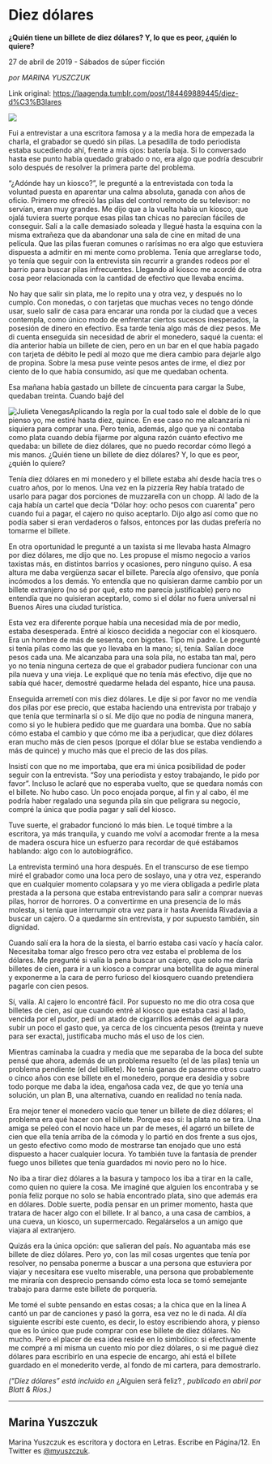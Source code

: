 # Diez dólares

**¿Quién tiene un billete de diez dólares? Y, lo que es peor, ¿quién lo quiere?**

27 de abril de 2019 - Sábados de súper ficción

_por MARINA YUSZCZUK_

Link original: https://laagenda.tumblr.com/post/184469889445/diez-d%C3%B3lares

![](https://64.media.tumblr.com/0c556fa33c9dcc14f573ceabd8d3e247/6536eb7ecb775af2-1c/s400x600/7047c22379200bf481c69ff4ceb25316427af9fe.jpg)

Fui a entrevistar a una escritora famosa y a la media hora de empezada la charla, el grabador se quedó sin pilas. La pesadilla de todo periodista estaba sucediendo ahí, frente a mis ojos: batería baja. Si lo conversado hasta ese punto había quedado grabado o no, era algo que podría descubrir solo después de resolver la primera parte del problema.

“¿Adónde hay un kiosco?”, le pregunté a la entrevistada con toda la voluntad puesta en aparentar una calma absoluta, ganada con años de oficio. Primero me ofreció las pilas del control remoto de su televisor: no servían, eran muy grandes. Me dijo que a la vuelta había un kiosco, que ojalá tuviera suerte porque esas pilas tan chicas no parecían fáciles de conseguir. Salí a la calle demasiado soleada y llegué hasta la esquina con la misma extrañeza que da abandonar una sala de cine en mitad de una película. Que las pilas fueran comunes o rarísimas no era algo que estuviera dispuesta a admitir en mi mente como problema. Tenía que arreglarse todo, yo tenía que seguir con la entrevista sin recurrir a grandes rodeos por el barrio para buscar pilas infrecuentes. Llegando al kiosco me acordé de otra cosa peor relacionada con la cantidad de efectivo que llevaba encima.

No hay que salir sin plata, me lo repito una y otra vez, y después no lo cumplo. Con monedas, o con tarjetas que muchas veces no tengo dónde usar, suelo salir de casa para encarar una ronda por la ciudad que a veces contempla, como único modo de enfrentar ciertos sucesos inesperados, la posesión de dinero en efectivo. Esa tarde tenía algo más de diez pesos. Me di cuenta enseguida sin necesidad de abrir el monedero, saqué la cuenta: el día anterior había un billete de cien, pero en un bar en el que había pagado con tarjeta de débito le pedí al mozo que me diera cambio para dejarle algo de propina. Sobre la mesa puse veinte pesos antes de irme, el diez por ciento de lo que había consumido, así que me quedaban ochenta.

Esa mañana había gastado un billete de cincuenta para cargar la Sube, quedaban treinta. Cuando bajé del 

![Julieta Venegas](https://64.media.tumblr.com/05f8fa70662d345c99a7a1c51c9846f9/6536eb7ecb775af2-69/s250x400/e7564ead3bf149b2a6cc42cb3aad3f0ab53b5d43.jpg)Aplicando la regla por la cual todo sale el doble de lo que pienso yo, me estiré hasta diez, quince. En ese caso no me alcanzaría ni siquiera para comprar una. Pero tenía, además, algo que ya ni contaba como plata cuando debía fijarme por alguna razón cuánto efectivo me quedaba: un billete de diez dólares, que no puedo recordar cómo llegó a mis manos. ¿Quién tiene un billete de diez dólares? Y, lo que es peor, ¿quién lo quiere?

Tenía diez dólares en mi monedero y el billete estaba ahí desde hacía tres o cuatro años, por lo menos. Una vez en la pizzería Rey había tratado de usarlo para pagar dos porciones de muzzarella con un chopp. Al lado de la caja había un cartel que decía “Dólar hoy: ocho pesos con cuarenta” pero cuando fui a pagar, el cajero no quiso aceptarlo. Dijo algo así como que no podía saber si eran verdaderos o falsos, entonces por las dudas prefería no tomarme el billete.

En otra oportunidad le pregunté a un taxista si me llevaba hasta Almagro por diez dólares, me dijo que no. Les propuse el mismo negocio a varios taxistas más, en distintos barrios y ocasiones, pero ninguno quiso. A esa altura me daba vergüenza sacar el billete. Parecía algo ofensivo, que ponía incómodos a los demás. Yo entendía que no quisieran darme cambio por un billete extranjero (no sé por qué, esto me parecía justificable) pero no entendía que no quisieran aceptarlo, como si el dólar no fuera universal ni Buenos Aires una ciudad turística.

Esta vez era diferente porque había una necesidad mía de por medio, estaba desesperada. Entré al kiosco decidida a negociar con el kiosquero. Era un hombre de más de sesenta, con bigotes. Tipo mi padre. Le pregunté si tenía pilas como las que yo llevaba en la mano; sí, tenía. Salían doce pesos cada una. Me alcanzaba para una sola pila, no estaba tan mal, pero yo no tenía ninguna certeza de que el grabador pudiera funcionar con una pila nueva y una vieja. Le expliqué que no tenía más efectivo, dije que no sabía qué hacer, demostré quedarme helada del espanto, hice una pausa.

Enseguida arremetí con mis diez dólares. Le dije si por favor no me vendía dos pilas por ese precio, que estaba haciendo una entrevista por trabajo y que tenía que terminarla sí o sí. Me dijo que no podía de ninguna manera, como si yo le hubiera pedido que me guardara una bomba. Que no sabía cómo estaba el cambio y que cómo me iba a perjudicar, que diez dólares eran mucho más de cien pesos (porque el dólar blue se estaba vendiendo a más de quince) y mucho más que el precio de las dos pilas.

Insistí con que no me importaba, que era mi única posibilidad de poder seguir con la entrevista. “Soy una periodista y estoy trabajando, le pido por favor”. Incluso le aclaré que no esperaba vuelto, que se quedara nomás con el billete. No hubo caso. Un poco enojada porque, al fin y al cabo, él me podría haber regalado una segunda pila sin que peligrara su negocio, compré la única que podía pagar y salí del kiosco.

Tuve suerte, el grabador funcionó lo más bien. Le toqué timbre a la escritora, ya más tranquila, y cuando me volví a acomodar frente a la mesa de madera oscura hice un esfuerzo para recordar de qué estábamos hablando: algo con lo autobiográfico.

La entrevista terminó una hora después. En el transcurso de ese tiempo miré el grabador como una loca pero de soslayo, una y otra vez, esperando que en cualquier momento colapsara y yo me viera obligada a pedirle plata prestada a la persona que estaba entrevistando para salir a comprar nuevas pilas, horror de horrores. O a convertirme en una presencia de lo más molesta, si tenía que interrumpir otra vez para ir hasta Avenida Rivadavia a buscar un cajero. O a quedarme sin entrevista, y por supuesto también, sin dignidad.

Cuando salí era la hora de la siesta, el barrio estaba casi vacío y hacía calor. Necesitaba tomar algo fresco pero otra vez estaba el problema de los dólares. Me pregunté si valía la pena buscar un cajero, que solo me daría billetes de cien, para ir a un kiosco a comprar una botellita de agua mineral y exponerme a la cara de perro furioso del kiosquero cuando pretendiera pagarle con cien pesos.

Sí, valía. Al cajero lo encontré fácil. Por supuesto no me dio otra cosa que billetes de cien, así que cuando entré al kiosco que estaba casi al lado, vencida por el pudor, pedí un atado de cigarrillos además del agua para subir un poco el gasto que, ya cerca de los cincuenta pesos (treinta y nueve para ser exacta), justificaba mucho más el uso de los cien.

Mientras caminaba la cuadra y media que me separaba de la boca del subte pensé que ahora, además de un problema resuelto (el de las pilas) tenía un problema pendiente (el del billete). No tenía ganas de pasarme otros cuatro o cinco años con ese billete en el monedero, porque era desidia y sobre todo porque me daba la idea, engañosa cada vez, de que yo tenía una solución, un plan B, una alternativa, cuando en realidad no tenía nada.

Era mejor tener el monedero vacío que tener un billete de diez dólares; el problema era qué hacer con el billete. Porque eso sí: la plata no se tira. Una amiga se peleó con el novio hace un par de meses, él agarró un billete de cien que ella tenía arriba de la cómoda y lo partió en dos frente a sus ojos, un gesto efectivo como modo de mostrarse tan enojado que uno está dispuesto a hacer cualquier locura. Yo también tuve la fantasía de prender fuego unos billetes que tenía guardados mi novio pero no lo hice. 

No iba a tirar diez dólares a la basura y tampoco los iba a tirar en la calle, como quien no quiere la cosa. Me imaginé que alguien los encontraba y se ponía feliz porque no solo se había encontrado plata, sino que además era en dólares. Doble suerte, podía pensar en un primer momento, hasta que tratara de hacer algo con el billete. Ir al banco, a una casa de cambios, a una cueva, un kiosco, un supermercado. Regalárselos a un amigo que viajara al extranjero.

Quizás era la única opción: que salieran del país. No aguantaba más ese billete de diez dólares. Pero yo, con las mil cosas urgentes que tenía por resolver, no pensaba ponerme a buscar a una persona que estuviera por viajar y necesitara ese vuelto miserable, una persona que probablemente me miraría con desprecio pensando cómo esta loca se tomó semejante trabajo para darme este billete de porquería.

Me tomé el subte pensando en estas cosas; a la chica que en la línea A cantó un par de canciones y pasó la gorra, esa vez no le di nada. Al día siguiente escribí este cuento, es decir, lo estoy escribiendo ahora, y pienso que es lo único que pude comprar con ese billete de diez dólares. No mucho. Pero el placer de esa idea reside en lo simbólico: si efectivamente me compré a mí misma un cuento mío por diez dólares, o si me pagué diez dólares para escribirlo en una especie de encargo, ahí está el billete guardado en el monederito verde, al fondo de mi cartera, para demostrarlo.

*(“Diez dólares” está incluido en* ¿Alguien será feliz? *, publicado en abril por Blatt & Ríos.)*



---

Marina Yuszczuk
---------------

 Marina Yuszczuk es escritora y doctora en Letras. Escribe en Página/12. En Twitter es [@myuszczuk](https://twitter.com/myuszczuk). 

